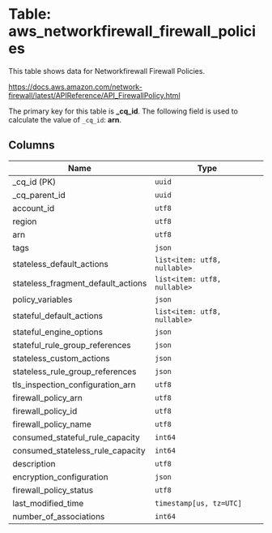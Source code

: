 # Table: aws_networkfirewall_firewall_policies

This table shows data for Networkfirewall Firewall Policies.

https://docs.aws.amazon.com/network-firewall/latest/APIReference/API_FirewallPolicy.html

The primary key for this table is **_cq_id**.
The following field is used to calculate the value of `_cq_id`: **arn**.

## Columns

| Name          | Type          |
| ------------- | ------------- |
|_cq_id (PK)|`uuid`|
|_cq_parent_id|`uuid`|
|account_id|`utf8`|
|region|`utf8`|
|arn|`utf8`|
|tags|`json`|
|stateless_default_actions|`list<item: utf8, nullable>`|
|stateless_fragment_default_actions|`list<item: utf8, nullable>`|
|policy_variables|`json`|
|stateful_default_actions|`list<item: utf8, nullable>`|
|stateful_engine_options|`json`|
|stateful_rule_group_references|`json`|
|stateless_custom_actions|`json`|
|stateless_rule_group_references|`json`|
|tls_inspection_configuration_arn|`utf8`|
|firewall_policy_arn|`utf8`|
|firewall_policy_id|`utf8`|
|firewall_policy_name|`utf8`|
|consumed_stateful_rule_capacity|`int64`|
|consumed_stateless_rule_capacity|`int64`|
|description|`utf8`|
|encryption_configuration|`json`|
|firewall_policy_status|`utf8`|
|last_modified_time|`timestamp[us, tz=UTC]`|
|number_of_associations|`int64`|